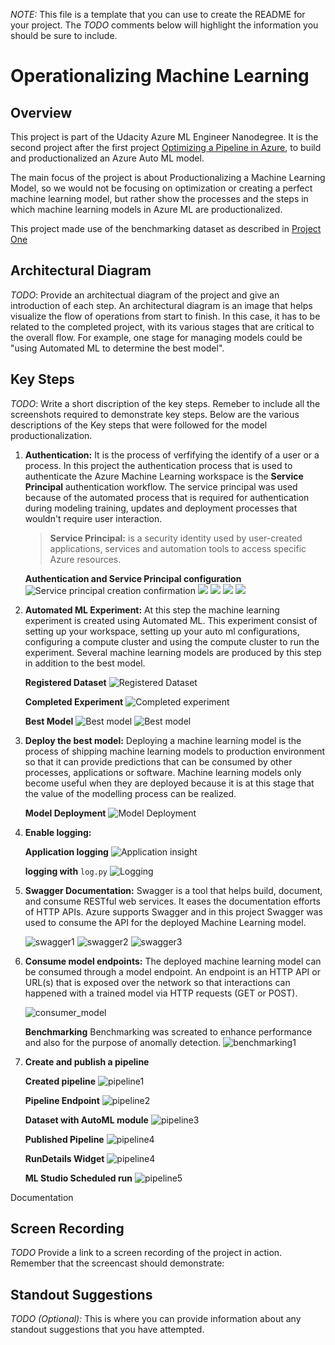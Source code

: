 *NOTE:* This file is a template that you can use to create the README for your project. The *TODO* comments below will highlight the information you should be sure to include.


# Operationalizing Machine Learning

## Overview
This project is part of the Udacity Azure ML Engineer Nanodegree. It is the second project after the first project [Optimizing a Pipeline in Azure](https://github.com/donjude/nd00333_AZMLND_Optimizing_a_Pipeline_in_Azure-Solution), to build and productionalized an Azure Auto ML model.

The main focus of the project is about Productionalizing a Machine Learning Model, so we would not be focusing on optimization or creating a perfect machine learning model, but rather show the processes and the steps in which machine learning models in Azure ML are productionalized.

This project made use of the benchmarking dataset as described in [Project One](https://github.com/donjude/nd00333_AZMLND_Optimizing_a_Pipeline_in_Azure-Solution)

## Architectural Diagram
*TODO*: Provide an architectual diagram of the project and give an introduction of each step. An architectural diagram is an image that helps visualize the flow of operations from start to finish. In this case, it has to be related to the completed project, with its various stages that are critical to the overall flow. For example, one stage for managing models could be "using Automated ML to determine the best model". 

## Key Steps
*TODO*: Write a short discription of the key steps. Remeber to include all the screenshots required to demonstrate key steps.
Below are the various descriptions of the Key steps that were followed for the model productionalization.

1. **Authentication:** It is the process of verfifying the identify of a user or a process. In this project the authentication process that is used to authenticate the Azure Machine Learning workspace is the **Service Principal** authentication workflow. The service principal was used because of the automated process that is required for authentication during modeling training, updates and deployment processes that wouldn't require user interaction.

    > **Service Principal:** is a security identity used by user-created applications, services and automation tools to access specific Azure resources.


    **Authentication and Service Principal configuration**
![Service principal creation confirmation](images/service_p1.png)
![](images/service_p2.png)
![](images/service_p3.png)
![](images/service_p4.png)
![](images/service_p5.png)



2. **Automated ML Experiment:** At this step the machine learning experiment is created using Automated ML. This experiment consist of setting up your workspace, setting up your auto ml configurations, configuring a compute cluster and using the compute cluster to run the experiment. Several machine learning models are produced by this step in addition to the best model.


    **Registered Dataset**
    ![Registered Dataset](images/dataset1.png)


    **Completed Experiment**
    ![Completed experiment](images/experiment1.png)


    **Best Model**
    ![Best model](images/best_model1.png)
    ![Best model](images/best_model2.png)


3. **Deploy the best model:** Deploying a machine learning model is the process of shipping machine learning models to production environment so that it can provide predictions that can be consumed by other processes, applications or software. Machine learning models only become useful when they are deployed because it is at this stage that the value of the modelling process can be realized.

    **Model Deployment**
    ![Model Deployment](images/deploy2.png)



4. **Enable logging:**

    **Application logging**
    ![Application insight](images/appinsight1.png)

    **logging with** `log.py`
    ![Logging](images/logging1.png)


5. **Swagger Documentation:** Swagger is a tool that helps build, document, and consume RESTful web services. It eases the documentation efforts of HTTP APIs. Azure supports Swagger and in this project Swagger was used to consume the API for the deployed Machine Learning model.

    ![swagger1](images/swagger1.png)
    ![swagger2](images/swagger2.png)
    ![swagger3](images/swagger3.png)



6. **Consume model endpoints:** The deployed machine learning model can be consumed through a model endpoint. An endpoint is an HTTP API or URL(s) that is exposed over the network so that interactions can happened with a trained model via HTTP requests (GET or POST).

    ![consumer_model](images/consumer_model.png)

    **Benchmarking** Benchmarking was screated to enhance performance and also for the purpose of anomally detection.
    ![benchmarking1](images/benchmarking1.png)


7. **Create and publish a pipeline**
    
    **Created pipeline**
    ![pipeline1](images/pipeline1.png)

    **Pipeline Endpoint**
    ![pipeline2](images/pipeline2.png)

    **Dataset with AutoML module**
    ![pipeline3](images/pipeline3.png)

    **Published Pipeline**
    ![pipeline4](images/pipeline4.png)

    **RunDetails Widget**
    ![pipeline4](images/pipeline5.png)  

    **ML Studio Scheduled run**
    ![pipeline5](images/schedule_run.png)


Documentation

## Screen Recording
*TODO* Provide a link to a screen recording of the project in action. Remember that the screencast should demonstrate:

## Standout Suggestions
*TODO (Optional):* This is where you can provide information about any standout suggestions that you have attempted.
